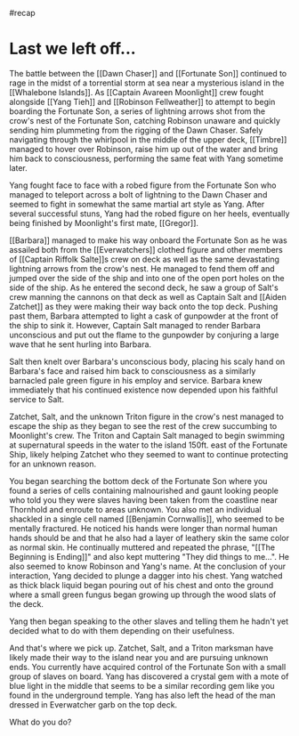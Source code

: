 #recap 
# Last we left off...
The battle between the [[Dawn Chaser]] and [[Fortunate Son]] continued to rage in the midst of a torrential storm at sea near a mysterious island in the [[Whalebone Islands]]. As [[Captain Avareen Moonlight]] crew fought alongside [[Yang Tieh]] and [[Robinson Fellweather]] to attempt to begin boarding the Fortunate Son, a series of lightning arrows shot from the crow's nest of the Fortunate Son, catching Robinson unaware and quickly sending him plummeting from the rigging of the Dawn Chaser. Safely navigating through the whirlpool in the middle of the upper deck, [[Timbre]] managed to hover over Robinson, raise him up out of the water and bring him back to consciousness, performing the same feat with Yang sometime later.

Yang fought face to face with a robed figure from the Fortunate Son who managed to teleport across a bolt of lightning to the Dawn Chaser and seemed to fight in somewhat the same martial art style as Yang. After several successful stuns, Yang had the robed figure on her heels, eventually being finished by Moonlight's first mate, [[Gregor]].

[[Barbara]] managed to make his way onboard the Fortunate Son as he was assailed both from the [[Everwatchers]] clothed figure and other members of [[Captain Riffolk Salte]]s crew on deck as well as the same devastating lightning arrows from the crow's nest. He managed to fend them off and jumped over the side of the ship and into one of the open port holes on the side of the ship. As he entered the second deck, he saw a group of Salt's crew manning the cannons on that deck as well as Captain Salt and [[Aiden Zatchet]] as they were making their way back onto the top deck. Pushing past them, Barbara attempted to light a cask of gunpowder at the front of the ship to sink it. However, Captain Salt managed to render Barbara unconscious and put out the flame to the gunpowder by conjuring a large wave that he sent hurling into Barbara.

Salt then knelt over Barbara's unconscious body, placing his scaly hand on Barbara's face and raised him back to consciousness as a similarly barnacled pale green figure in his employ and service. Barbara knew immediately that his continued existence now depended upon his faithful service to Salt.

Zatchet, Salt, and the unknown Triton figure in the crow's nest managed to escape the ship as they began to see the rest of the crew succumbing to Moonlight's crew. The Triton and Captain Salt managed to begin swimming at supernatural speeds in the water to the island 150ft. east of the Fortunate Ship, likely helping Zatchet who they seemed to want to continue protecting for an unknown reason.

You began searching the bottom deck of the Fortunate Son where you found a series of cells containing malnourished and gaunt looking people who told you they were slaves having been taken from the coastline near Thornhold and enroute to areas unknown. You also met an individual shackled in a single cell named [[Benjamin Cornwallis]], who seemed to be mentally fractured. He noticed his hands were longer than normal human hands should be and that he also had a layer of leathery skin the same color as normal skin. He continually muttered and repeated the phrase, "[[The Beginning is Ending]]" and also kept muttering "They did things to me…". He also seemed to know Robinson and Yang's name. At the conclusion of your interaction, Yang decided to plunge a dagger into his chest. Yang watched as thick black liquid began pouring out of his chest and onto the ground where a small green fungus began growing up through the wood slats of the deck.

Yang then began speaking to the other slaves and telling them he hadn't yet decided what to do with them depending on their usefulness.

And that's where we pick up. Zatchet, Salt, and a Triton marksman have likely made their way to the island near you and are pursuing unknown ends. You currently have acquired control of the Fortunate Son with a small group of slaves on board. Yang has discovered a crystal gem with a mote of blue light in the middle that seems to be a similar recording gem like you found in the underground temple. Yang has also left the head of the man dressed in Everwatcher garb on the top deck.

What do you do?
